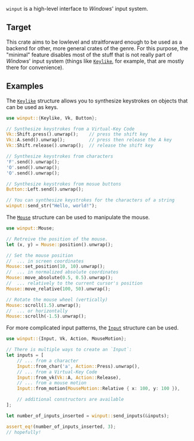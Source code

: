 `winput` is a high-level interface to *Windows*' input system.

## Target

This crate aims to be lowlevel and straitforward enough to be used as a backend for other, more general crates of the genre. For this purpose, the "minimal" feature disables most of the stuff that is not really part of *Windows*' input system (things like [`Keylike`], for example, that are mostly there for convenience).

## Examples

The [`Keylike`] structure allows you to synthesize keystrokes on objects that can be used as keys.

```rust
use winput::{Keylike, Vk, Button};

// Synthesize keystrokes from a Virtual-Key Code
Vk::Shift.press().unwrap();    // press the shift key
Vk::A.send().unwrap();         // press then release the A key
Vk::Shift.release().unwrap();  // release the shift key

// Synthesize keystrokes from characters
'F'.send().unwrap();
'O'.send().unwrap();
'O'.send().unwrap();

// Synthesize keystrokes from mosue buttons
Button::Left.send().unwrap();

// You can synthesize keystrokes for the characters of a string
winput::send_str("Hello, world!");
```

The [`Mouse`] structure can be used to manipulate the mouse.

```rust
use winput::Mouse;

// Retreive the position of the mouse.
let (x, y) = Mouse::position().unwrap();

// Set the mouse position
//  ... in screen coordinates
Mouse::set_position(10, 10).unwrap();
//  ... in normalized absolute coordinates
Mouse::move_absolute(0.5, 0.5).unwrap();
//  ... relatively to the current cursor's position
Mouse::move_relative(100, 50).unwrap();

// Rotate the mouse wheel (vertically)
Mouse::scroll(1.5).unwrap();
//  ... or horizontally
Mouse::scrollh(-1.5).unwrap();
```

For more complicated input patterns, the [`Input`] structure can be used.

```rust
use winput::{Input, Vk, Action, MouseMotion};

// There is multiple ways to create an `Input`:
let inputs = [
    // ... from a character
    Input::from_char('a', Action::Press).unwrap(),
    // ... from a Virtual-Key Code
    Input::from_vk(Vk::A, Action::Release),
    // ... from a mouse motion
    Input::from_motion(MouseMotion::Relative { x: 100, y: 100 }),

    // additional constructors are available
];

let number_of_inputs_inserted = winput::send_inputs(&inputs);

assert_eq!(number_of_inputs_inserted, 3);
// hopefully!
```

[`Keylike`]: https://docs.rs/winput/latest/winput/trait.Keylike.html
[`Input`]: https://docs.rs/winput/latest/winput/struct.Input.html
[`Mouse`]: https://docs.rs/winput/latest/winput/struct.Mouse.html